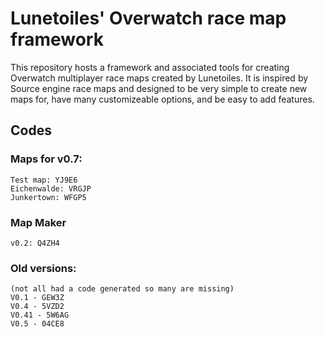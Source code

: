 # Lunetoiles' Overwatch race map framework

This repository hosts a framework and associated tools for creating Overwatch multiplayer race maps created by Lunetoiles. It is inspired by Source engine race maps and designed to be very simple to create new maps for, have many customizeable options, and be easy to add features.

## Codes

### Maps for v0.7:

    Test map: YJ9E6
    Eichenwalde: VRGJP
    Junkertown: WFGP5

### Map Maker

    v0.2: Q4ZH4

### Old versions:

    (not all had a code generated so many are missing)
    V0.1 - GEW3Z
    V0.4 - 5VZD2
    V0.41 - 5W6AG
    V0.5 - 04CE8
